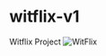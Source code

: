 # witflix-v1
Witflix Project
![WitFlix](https://github.com/user-attachments/assets/ab6aa798-748b-4bc5-be90-a0b7872c35e2)
